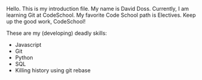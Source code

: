 Hello. This is my introduction file.
My name is David Doss.
Currently, I am learning Git at CodeSchool.
My favorite Code School path is Electives.
Keep up the good work, CodeSchool!

These are my (developing) deadly skills:
* Javascript
* Git
* Python
* SQL
* Killing history using git rebase
